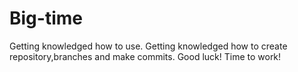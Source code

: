 # Big-time
Getting knowledged how to use.
Getting knowledged how to create repository,branches and make commits.
Good luck!
Time to work!
